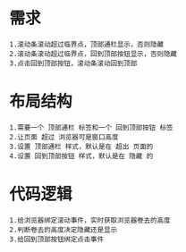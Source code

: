 # 需求
    1.滚动条滚动超过临界点，顶部通栏显示，否则隐藏
    2.滚动条滚动超过临界点，回到顶部按钮显示，否则隐藏
    3.点击回到顶部按钮，滚动条滚动回到顶部

# 布局结构
    1.需要一个 顶部通栏 标签和一个 回到顶部按钮 标签
    2.让页面 超过 浏览器可是窗口高度
    3.设置 顶部通栏 样式，默认是在 超出 页面的
    4.设置 回到顶部按钮 样式，默认是在 隐藏 的
# 代码逻辑
    1.给浏览器绑定滚动事件，实时获取浏览器卷去的高度
    2.判断卷去的高度决定隐藏还是显示
    3.给回到顶部按钮绑定点击事件